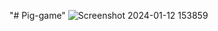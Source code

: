 "# Pig-game" 
![Screenshot 2024-01-12 153859](https://github.com/mohanvaidya/Pig-game/assets/131249018/63c5d160-2359-4b92-9fba-22239acf09b9)
